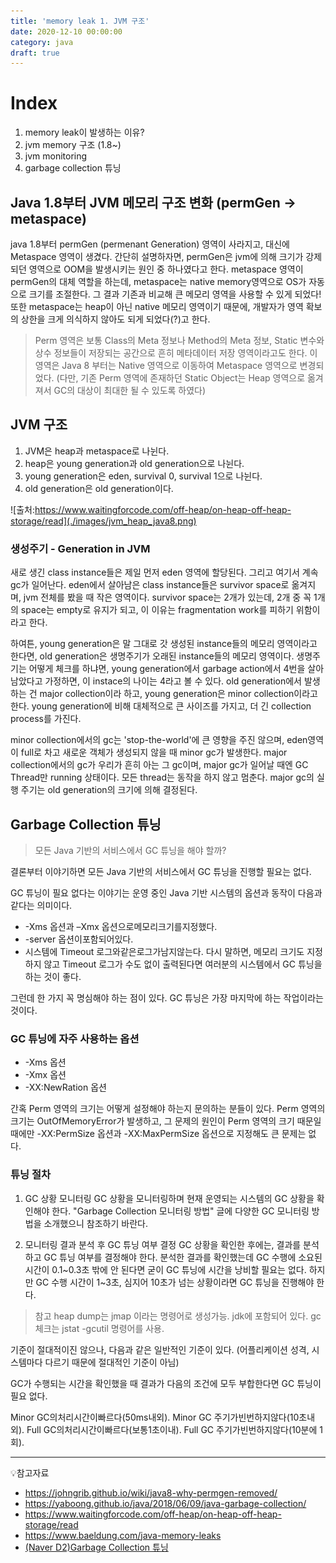 ```yaml
---
title: 'memory leak 1. JVM 구조'
date: 2020-12-10 00:00:00
category: java
draft: true
---
```


# Index

1. memory leak이 발생하는 이유?
2. jvm memory 구조 (1.8~)
3. jvm monitoring
4. garbage collection 튜닝



## Java 1.8부터 JVM 메모리 구조 변화 (permGen → metaspace)
java 1.8부터 permGen (permenant Generation) 영역이 사라지고, 대신에 Metaspace 영역이 생겼다.
간단히 설명하자면, permGen은 jvm에 의해 크기가 강제되던 영역으로 OOM을 발생시키는 원인 중 하나였다고 한다.
metaspace 영역이 permGen의 대체 역할을 하는데, metaspace는 native memory영역으로 OS가 자동으로 크기를 조절한다.
그 결과 기존과 비교해 큰 메모리 영역을 사용할 수 있게 되었다!
또한 metaspace는 heap이 아닌 native 메모리 영역이기 때문에, 개발자가 영역 확보의 상한을 크게 의식하지 않아도 되게 되었다(?)고 한다.

> Perm 영역은 보통 Class의 Meta 정보나 Method의 Meta 정보, Static 변수와 상수 정보들이 저장되는 공간으로 흔히 메타데이터 저장 영역이라고도 한다. 이 영역은 Java 8 부터는 Native 영역으로 이동하여 Metaspace 영역으로 변경되었다. (다만, 기존 Perm 영역에 존재하던 Static Object는 Heap 영역으로 옮겨져서 GC의 대상이 최대한 될 수 있도록 하였다)


## JVM 구조
1. JVM은 heap과 metaspace로 나뉜다.
2. heap은 young generation과 old generation으로 나뉜다.
3. young generation은 eden, survival 0, survival 1으로 나뉜다.
4. old generation은 old generation이다.

![출처:https://www.waitingforcode.com/off-heap/on-heap-off-heap-storage/read](./images/jvm_heap_java8.png)


### 생성주기 - Generation in JVM
새로 생긴 class instance들은 제일 먼저 eden 영역에 할당된다. 그리고 여기서 계속 gc가 일어난다.
eden에서 살아남은 class instance들은 survivor space로 옮겨지며, jvm 전체를 봤을 때 작은 영역이다.
survivor space는 2개가 있는데, 2개 중 꼭 1개의 space는 empty로 유지가 되고, 이 이유는 fragmentation work를 피하기 위함이라고 한다.

하여튼, young generation은 말 그대로 갓 생성된 instance들의 메모리 영역이라고 한다면, old generation은 생명주기가 오래된 instance들의 메모리 영역이다.
생명주기는 어떻게 체크를 하냐면, young generation에서 garbage action에서 4번을 살아 남았다고 가정하면, 이 instace의 나이는 4라고 볼 수 있다.
old generation에서 발생하는 건 major collection이라 하고, young generation은 minor collection이라고 한다.
young generation에 비해 대체적으로 큰 사이즈를 가지고, 더 긴 collection process를 가진다.

minor collection에서의 gc는 'stop-the-world'에 큰 영향을 주진 않으며, eden영역이 full로 차고 새로운 객체가 생성되지 않을 때 minor gc가 발생한다.
major collection에서의 gc가 우리가 흔히 아는 그 gc이며, major gc가 일어날 때엔 GC Thread만 running 상태이다. 모든 thread는 동작을 하지 않고 멈춘다.
major gc의 실행 주기는 old generation의 크기에 의해 결정된다.


## Garbage Collection 튜닝

>모든 Java 기반의 서비스에서 GC 튜닝을 해야 할까?

결론부터 이야기하면 모든 Java 기반의 서비스에서 GC 튜닝을 진행할 필요는 없다.

GC 튜닝이 필요 없다는 이야기는 운영 중인 Java 기반 시스템의 옵션과 동작이 다음과 같다는 의미이다.

- -Xms 옵션과 –Xmx 옵션으로메모리크기를지정했다.
- -server 옵션이포함되어있다.
- 시스템에 Timeout 로그와같은로그가남지않는다.
다시 말하면, 메모리 크기도 지정하지 않고 Timeout 로그가 수도 없이 출력된다면 여러분의 시스템에서 GC 튜닝을 하는 것이 좋다.

그런데 한 가지 꼭 명심해야 하는 점이 있다. GC 튜닝은 가장 마지막에 하는 작업이라는 것이다.

### GC 튜닝에 자주 사용하는 옵션
- -Xms 옵션
- -Xmx 옵션
- -XX:NewRation 옵션


간혹 Perm 영역의 크기는 어떻게 설정해야 하는지 문의하는 분들이 있다. Perm 영역의 크기는 OutOfMemoryError가 발생하고, 그 문제의 원인이 Perm 영역의 크기 때문일 때에만 -XX:PermSize 옵션과 -XX:MaxPermSize 옵션으로 지정해도 큰 문제는 없다.


### 튜닝 절차
1. GC 상황 모니터링
GC 상황을 모니터링하며 현재 운영되는 시스템의 GC 상황을 확인해야 한다. "Garbage Collection 모니터링 방법" 글에 다양한 GC 모니터링 방법을 소개했으니 참조하기 바란다.

2. 모니터링 결과 분석 후 GC 튜닝 여부 결정
GC 상황을 확인한 후에는, 결과를 분석하고 GC 튜닝 여부를 결정해야 한다. 분석한 결과를 확인했는데 GC 수행에 소요된 시간이 0.1~0.3초 밖에 안 된다면 굳이 GC 튜닝에 시간을 낭비할 필요는 없다. 하지만 GC 수행 시간이 1~3초, 심지어 10초가 넘는 상황이라면 GC 튜닝을 진행해야 한다.

>참고
> heap dump는 jmap 이라는 명령어로 생성가능. jdk에 포함되어 있다.
> gc 체크는 jstat -gcutil 명령어를 사용.

기준이 절대적이진 않으나, 다음과 같은 일반적인 기준이 있다. (어플리케이션 성격, 시스템마다 다르기 때문에 절대적인 기준이 아님)

GC가 수행되는 시간을 확인했을 때 결과가 다음의 조건에 모두 부합한다면 GC 튜닝이 필요 없다.

Minor GC의처리시간이빠르다(50ms내외).
Minor GC 주기가빈번하지않다(10초내외).
Full GC의처리시간이빠르다(보통1초이내).
Full GC 주기가빈번하지않다(10분에 1회).

---

💡참고자료
- https://johngrib.github.io/wiki/java8-why-permgen-removed/
- https://yaboong.github.io/java/2018/06/09/java-garbage-collection/
- https://www.waitingforcode.com/off-heap/on-heap-off-heap-storage/read
- https://www.baeldung.com/java-memory-leaks
- [(Naver D2)Garbage Collection 튜닝](https://d2.naver.com/helloworld/37111)
